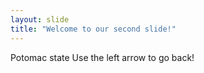 ```yaml
---
layout: slide
title: "Welcome to our second slide!"
---
```

Potomac state
Use the left arrow to go back!
